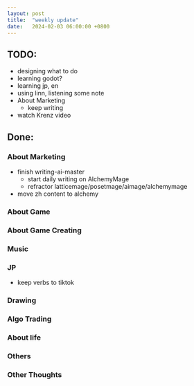 ```yaml
---
layout: post
title:  "weekly update"
date:   2024-02-03 06:00:00 +0800
---
```


## TODO:
* designing what to do
* learning godot?
* learning jp, en
* using linn, listening some note
* About Marketing
  * keep writing
* watch Krenz video

## Done:

### About Marketing
* finish writing-ai-master 
  * start daily writing on AlchemyMage
  * refractor latticemage/posetmage/aimage/alchemymage
* move zh content to alchemy

### About Game

### About Game Creating

### Music

### JP
* keep verbs to tiktok

### Drawing


### Algo Trading

### About life

### Others


### Other Thoughts
